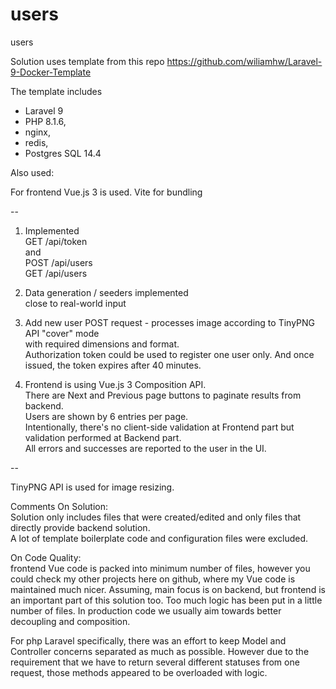 # users   

users  

Solution uses template from this repo https://github.com/wiliamhw/Laravel-9-Docker-Template

The template includes

- Laravel 9
- PHP 8.1.6,
- nginx,
- redis,
- Postgres SQL 14.4

Also used:

For frontend Vue.js 3 is used. Vite for bundling  

--  
  
1. Implemented   
GET /api/token  
and   
POST  /api/users  
GET  /api/users  

2. Data generation / seeders implemented  
close to real-world input  

3. Add new user POST request - processes image according to TinyPNG API "cover" mode   
with required dimensions and format.    
Authorization token could be used to register one user only. And once issued, the token expires after 40 minutes.  

4. Frontend is using Vue.js 3 Composition API.  
There are Next and Previous page buttons to paginate results from backend.  
Users are shown by 6 entries per page.   
Intentionally, there's no client-side validation at Frontend part but validation performed at Backend part.  
All errors and successes are reported to the user in the UI.     
   
--  

TinyPNG API is used for image resizing.  

Comments On Solution:  
Solution only includes files that were created/edited and only files that directly provide backend solution.  
A lot of template boilerplate code and configuration files were excluded.  

On Code Quality:  
frontend Vue code is packed into minimum number of files, however you could check my other projects here on github, where my Vue code  is maintained much nicer. Assuming, main focus is on backend, but frontend is an important part of this solution too. Too much logic has been put in a little number of files. In production code we usually aim towards better decoupling and composition.  

For php Laravel specifically, there was an effort to keep Model and Controller concerns separated as much as possible. However due to the requirement that we have to return several different statuses from one request, those methods appeared to be overloaded with logic.
